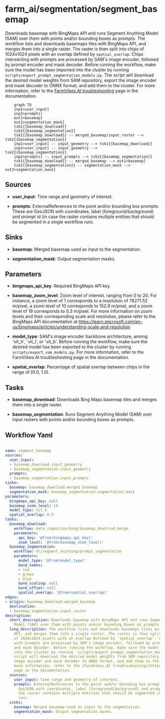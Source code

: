 # farm_ai/segmentation/segment_basemap

Downloads basemap with BingMaps API and runs Segment Anything Model (SAM) over them with points and/or bounding boxes as prompts. The workflow lists and downloads basemaps tiles with BingMaps API, and merges them into a single raster. The raster is then split into chips of 1024x1024 pixels with an overlap defined by `spatial_overlap`. Chips intersecting with prompts are processed by SAM's image encoder, followed by prompt encoder and mask decoder. Before running the workflow, make sure the model has been imported into the cluster by running `scripts/export_prompt_segmentation_models.py`. The script will download the desired model weights from SAM repository, export the image encoder and mask decoder to ONNX format, and add them to the cluster. For more information, refer to the [FarmVibes.AI troubleshooting](https://microsoft.github.io/farmvibes-ai/docfiles/markdown/TROUBLESHOOTING.html) page in the documentation.

```{mermaid}
    graph TD
    inp1>user_input]
    inp2>prompts]
    out1>basemap]
    out2>segmentation_mask]
    tsk1{{basemap_download}}
    tsk2{{basemap_segmentation}}
    tsk1{{basemap_download}} -- merged_basemap/input_raster --> tsk2{{basemap_segmentation}}
    inp1>user_input] -- input_geometry --> tsk1{{basemap_download}}
    inp1>user_input] -- input_geometry --> tsk2{{basemap_segmentation}}
    inp2>prompts] -- input_prompts --> tsk2{{basemap_segmentation}}
    tsk1{{basemap_download}} -- merged_basemap --> out1>basemap]
    tsk2{{basemap_segmentation}} -- segmentation_mask --> out2>segmentation_mask]
```

## Sources

- **user_input**: Time range and geometry of interest.

- **prompts**: ExternalReferences to the point and/or bounding box prompts. These are GeoJSON with coordinates, label (foreground/background) and prompt id (in case the raster contains multiple entities that should be segmented in a single workflow run).

## Sinks

- **basemap**: Merged basemap used as input to the segmentation.

- **segmentation_mask**: Output segmentation masks.

## Parameters

- **bingmaps_api_key**: Required BingMaps API key.

- **basemap_zoom_level**: Zoom level of interest, ranging from 0 to 20. For instance, a zoom level of 1 corresponds to a resolution of 78271.52 m/pixel, a zoom level of 10 corresponds to 152.9 m/pixel, and a zoom level of 19 corresponds to 0.3 m/pixel. For more information on zoom levels and their corresponding scale and resolution, please refer to the BingMaps API documentation at https://learn.microsoft.com/en-us/bingmaps/articles/understanding-scale-and-resolution

- **model_type**: SAM's image encoder backbone architecture, among 'vit_h', 'vit_l', or 'vit_b'. Before running the workflow, make sure the desired model has been exported to the cluster by running `scripts/export_sam_models.py`. For more information, refer to the FarmVibes.AI troubleshooting page in the documentation.

- **spatial_overlap**: Percentage of spatial overlap between chips in the range of [0.0, 1.0).

## Tasks

- **basemap_download**: Downloads Bing Maps basemap tiles and merges them into a single raster.

- **basemap_segmentation**: Runs Segment Anything Model (SAM) over input rasters with points and/or bounding boxes as prompts.

## Workflow Yaml

```yaml

name: segment_basemap
sources:
  user_input:
  - basemap_download.input_geometry
  - basemap_segmentation.input_geometry
  prompts:
  - basemap_segmentation.input_prompts
sinks:
  basemap: basemap_download.merged_basemap
  segmentation_mask: basemap_segmentation.segmentation_mask
parameters:
  bingmaps_api_key: null
  basemap_zoom_level: 14
  model_type: vit_b
  spatial_overlap: 0.5
tasks:
  basemap_download:
    workflow: data_ingestion/bing/basemap_download_merge
    parameters:
      api_key: '@from(bingmaps_api_key)'
      zoom_level: '@from(basemap_zoom_level)'
  basemap_segmentation:
    workflow: ml/segment_anything/prompt_segmentation
    parameters:
      model_type: '@from(model_type)'
      band_names:
      - red
      - green
      - blue
      band_scaling: null
      band_offset: null
      spatial_overlap: '@from(spatial_overlap)'
edges:
- origin: basemap_download.merged_basemap
  destination:
  - basemap_segmentation.input_raster
description:
  short_description: Downloads basemap with BingMaps API and runs Segment Anything
    Model (SAM) over them with points and/or bounding boxes as prompts.
  long_description: The workflow lists and downloads basemaps tiles with BingMaps
    API, and merges them into a single raster. The raster is then split into chips
    of 1024x1024 pixels with an overlap defined by `spatial_overlap`. Chips intersecting
    with prompts are processed by SAM's image encoder, followed by prompt encoder
    and mask decoder. Before running the workflow, make sure the model has been imported
    into the cluster by running `scripts/export_prompt_segmentation_models.py`. The
    script will download the desired model weights from SAM repository, export the
    image encoder and mask decoder to ONNX format, and add them to the cluster. For
    more information, refer to the [FarmVibes.AI troubleshooting](https://microsoft.github.io/farmvibes-ai/docfiles/markdown/TROUBLESHOOTING.html)
    page in the documentation.
  sources:
    user_input: Time range and geometry of interest.
    prompts: ExternalReferences to the point and/or bounding box prompts. These are
      GeoJSON with coordinates, label (foreground/background) and prompt id (in case
      the raster contains multiple entities that should be segmented in a single workflow
      run).
  sinks:
    basemap: Merged basemap used as input to the segmentation.
    segmentation_mask: Output segmentation masks.


```